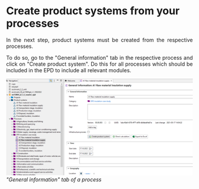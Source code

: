 # Create product systems from your processes

<div style='text-align: justify;'>

In the next step, product systems must be created from the respective processes. 

To do so, go to the "General information" tab in the respective process and click on "Create product system". 
Do this for all processes which should be included in the EPD to include all relevant modules. 

![](../media/epd_general_information_process.png)
_"General information" tab of a process_

</div>